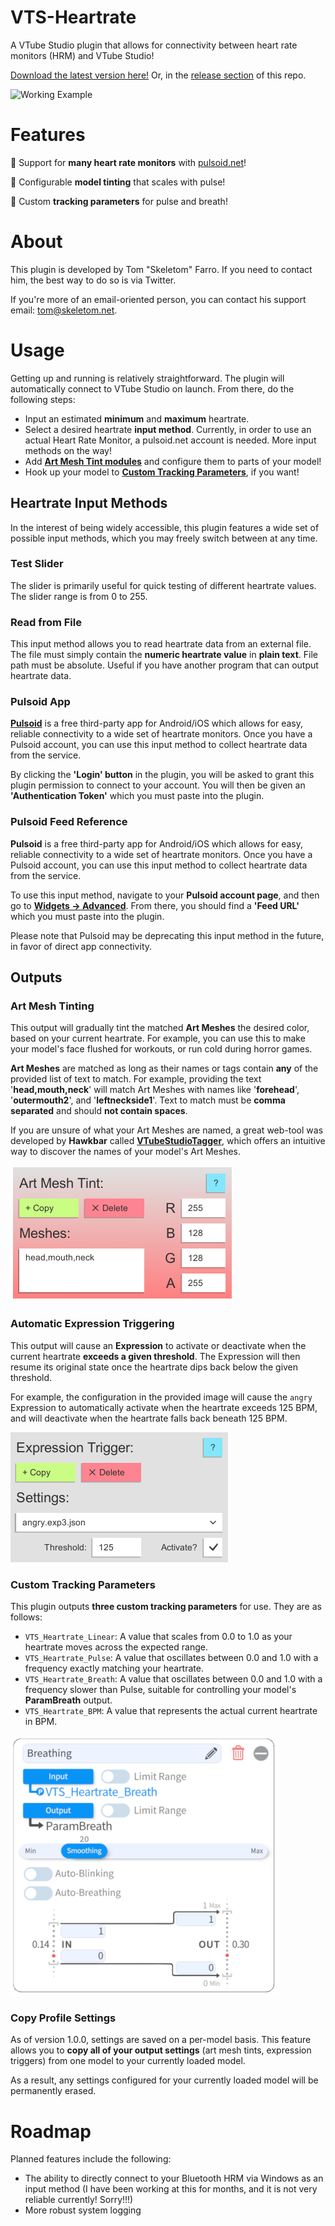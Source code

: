 # VTS-Heartrate
A VTube Studio plugin that allows for connectivity between heart rate monitors (HRM) and VTube Studio!
 
[Download the latest version here!](https://skeletom-ch.itch.io/vts-heartrate) Or, in the [release section](https://github.com/FomTarro/vts-heartrate/releases) of this repo.

![Working Example](img/akari_gif.gif)
 
# Features

💓 Support for <b>many heart rate monitors</b> with [pulsoid.net](ttps://www.pulsoid.net)!  

💓 Configurable <b>model tinting</b> that scales with pulse!

💓 Custom <b>tracking parameters</b> for pulse and breath!

# About
This plugin is developed by Tom "Skeletom" Farro. If you need to contact him, the best way to do so is via Twitter.

If you're more of an email-oriented person, you can contact his support email: tom@skeletom.net.

# Usage
Getting up and running is relatively straightforward. The plugin will automatically connect to VTube Studio on launch. From there, do the following steps:

* Input an estimated <b>minimum</b> and <b>maximum</b> heartrate.
* Select a desired heartrate <b>input method</b>. Currently, in order to use an actual Heart Rate Monitor, a pulsoid.net account is needed. More input methods on the way!
* Add [<b>Art Mesh Tint modules</b>](#art-mesh-tinting) and configure them to parts of your model!
* Hook up your model to [<b>Custom Tracking Parameters</b>](#custom-tracking-parameters), if you want!
 

 
## Heartrate Input Methods
In the interest of being widely accessible, this plugin features a wide set of possible input methods, which you may freely switch between at any time.
 
### Test Slider
The slider is primarily useful for quick testing of different heartrate values. The slider range is from 0 to 255.
 
### Read from File
This input method allows you to read heartrate data from an external file.
The file must simply contain the <b>numeric heartrate value</b> in <b>plain text</b>. File path must be absolute. Useful if you have another program that can output heartrate data.
 
### Pulsoid App
[<b>Pulsoid</b>](https://www.pulsoid.net) is a free third-party app for Android/iOS which allows for easy, reliable connectivity to a wide set of heartrate monitors. Once you have a Pulsoid account, you can use this input method to collect heartrate data from the service.
 
By clicking the <b>'Login' button</b> in the plugin, you will be asked to grant this plugin permission to connect to your account. You will then be given an <b>'Authentication Token'</b> which you must paste into the plugin.
 
### Pulsoid Feed Reference
<b>Pulsoid</b> is a free third-party app for Android/iOS which allows for easy, reliable connectivity to a wide set of heartrate monitors. Once you have a Pulsoid account, you can use this input method to collect heartrate data from the service.
 
To use this input method, navigate to your <b>Pulsoid account page</b>, and then go to [<b>Widgets -> Advanced</b>](https://pulsoid.net/ui/configuration). From there, you should find a <b>'Feed URL'</b> which you must paste into the plugin.
 
Please note that Pulsoid may be deprecating this input method in the future, in favor of direct app connectivity.
 
 
## Outputs
 
### Art Mesh Tinting
This output will gradually tint the matched <b>Art Meshes</b> the desired color, based on your current heartrate. For example, you can use this to make your model's face flushed for workouts, or run cold during horror games.
 
<b>Art Meshes</b> are matched as long as their names or tags contain <b>any</b> of the provided list of text to match. For example, providing the text '<b>head,mouth,neck</b>' will match Art Meshes with names like '<b>forehead</b>', '<b>outermouth2</b>', and '<b>leftneckside1</b>'.
Text to match must be <b>comma separated</b> and should <b>not contain spaces</b>.
 
If you are unsure of what your Art Meshes are named, a great web-tool was developed by <b>Hawkbar</b> called [<b>VTubeStudioTagger</b>](https://hawk.bar/VTubeStudioTagger/), which offers an intuitive way to discover the names of your model's Art Meshes.
 
![Working Example](img/color_setup.png)

### Automatic Expression Triggering
This output will cause an <b>Expression</b> to activate or deactivate when the current heartrate <b>exceeds a given threshold</b>. The Expression will then resume its original state once the heartrate dips back below the given threshold. 

For example, the configuration in the provided image will cause the `angry` Expression to automatically activate when the heartrate exceeds 125 BPM, and will deactivate when the heartrate falls back beneath 125 BPM.

![Working Example](img/expression_trigger.png)
 
### Custom Tracking Parameters
This plugin outputs <b>three custom tracking parameters</b> for use. They are as follows:
 
* `VTS_Heartrate_Linear`: A value that scales from 0.0 to 1.0 as your heartrate moves across the expected range.
* `VTS_Heartrate_Pulse`: A value that oscillates between 0.0 and 1.0 with a frequency exactly matching your heartrate.
* `VTS_Heartrate_Breath`: A value that oscillates between 0.0 and 1.0 with a frequency slower than Pulse, suitable for controlling your model's <b>ParamBreath</b> output.
* `VTS_Heartrate_BPM`: A value that represents the actual current heartrate in BPM.
 
![Custom Parameter setup](img/parameter_setup.png)

### Copy Profile Settings
As of version 1.0.0, settings are saved on a per-model basis. This feature allows you to <b>copy all of your output settings</b> (art mesh tints, expression triggers) from one model to your currently loaded model.

As a result, any settings configured for your currently loaded model will be permanently erased.
 
# Roadmap
 
Planned features include the following:
* The ability to directly connect to your Bluetooth HRM via Windows as an input method (I have been working at this for months, and it is not very reliable currently! Sorry!!!)
* More robust system logging


